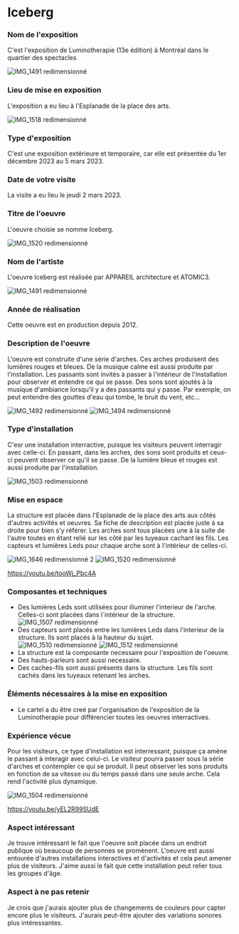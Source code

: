 # Iceberg
### Nom de l'exposition
C'est l'exposition de Luminotherapie (13e édition) à Montréal dans le quartier des spectacles

![IMG_1491 redimensionné](https://user-images.githubusercontent.com/112189528/225637525-62844a26-d292-4427-93c4-741dbf84d542.png)


### Lieu de mise en exposition
L'exposition a eu lieu à l'Esplanade de la place des arts.

![IMG_1518 redimensionné](https://user-images.githubusercontent.com/112189528/225637591-9b1b26d7-982b-4069-b7c1-b118d936fc06.png)

### Type d'exposition
C'est une exposition extérieure et temporaire, car elle est présentée du 1er décembre 2023 au 5 mars 2023.

### Date de votre visite
La visite a eu lieu le jeudi 2 mars 2023.

### Titre de l'oeuvre 
L'oeuvre choisie se nomme Iceberg.

![IMG_1520 redimensionné](https://user-images.githubusercontent.com/112189528/225637691-0745332a-bbfa-43c4-b1da-84e38c88efea.png)

### Nom de l'artiste
L'oeuvre Iceberg est réalisée par APPAREIL architecture et ATOMIC3.

![IMG_1491 redimensionné](https://user-images.githubusercontent.com/112189528/225637805-17bad54e-a492-4e57-b067-fe505ac5a6e8.png)

### Année de réalisation 
Cette oeuvre est en production depuis 2012.

### Description de l'oeuvre 
L'oeuvre est construite d'une série d'arches. Ces arches produisent des lumières rouges et bleues. De la musique calme est aussi produite par l'installation. Les passants sont invités à passer à l'intérieur de l'installation pour observer et entendre ce qui se passe. Des sons sont ajoutés à la musique d'ambiance lorsqu'il y a des passants qui y passe. Par exemple, on peut entendre des gouttes d'eau qui tombe, le bruit du vent, etc... 

![IMG_1492 redimensionné](https://user-images.githubusercontent.com/112189528/225637872-b62183c4-a01c-426e-b74f-83199994da35.png)
![IMG_1494 redimensionné](https://user-images.githubusercontent.com/112189528/225638141-1637e1f7-ec38-4d8c-b516-1878ab3e158d.png)

### Type d'installation 
C'esr une installation interractive, puisque les visiteurs peuvent interragir avec celle-ci. En passant, dans les arches, des sons sont produits et ceux-ci peuvent observer ce qu'il se passe. De la lumière bleue et rouges est aussi produite par l'installation. 

![IMG_1503 redimensionné](https://user-images.githubusercontent.com/112189528/225638194-c1c09fc5-0baf-4db9-914e-f6cd975ae592.png)

### Mise en espace 
La structure est placée dans l'Esplanade de la place des arts aux côtés d'autres activités et oeuvres. Sa fiche de description est placée juste à sa droite pour bien s'y référer. Les arches sont tous placées une à la suite de l'autre toutes en étant relié sur les côté par les tuyeaux cachant les fils. Les capteurs et lumières Leds pour chaque arche sont à l'intérieur de celles-ci.

![IMG_1646 redimensionné 2](https://user-images.githubusercontent.com/112189528/225638324-89e935a7-8517-451d-afb7-7248a6cdefc9.png)
![IMG_1520 redimensionné](https://user-images.githubusercontent.com/112189528/225638357-1c1ca6aa-10c4-46dd-a88c-b29d919c406b.png)

https://youtu.be/tooWj_Pbc4A 

### Composantes et techniques 
- Des lumières Leds sont utilisées pour illuminer l'interieur de l'arche. Celles-ci sont placées dans l´intérieur de la structure.
![IMG_1507 redimensionné](https://user-images.githubusercontent.com/112189528/225639032-214beb51-cc00-472e-a610-1980f4ec54ec.png)
- Des capteurs sont placés entre les lumières Leds dans l'interieur de la structure. Ils sont placés à la hauteur du sujet. 
![IMG_1510 redimensionné](https://user-images.githubusercontent.com/112189528/225639094-a573fd4e-cbfd-48ca-9aec-c5f4115e5f66.png)
![IMG_1512 redimensionné](https://user-images.githubusercontent.com/112189528/225639113-8d60b1a7-f757-4e26-82b4-2a5d0b6db12f.png)
- La structure est la composante necessaire pour l'exposition de l'oeuvre.
- Des hauts-parleurs sont aussi necessaire.
- Des caches-fils sont aussi présents dans la structure. Les fils sont cachés dans les tuyeaux retenant les arches.

### Éléments nécessaires à la mise en exposition
- Le cartel a du être creé par l'organisation de l'exposition de la Luminotherapie pour différencier toutes les oeuvres interractives. 

### Expérience vécue
Pour les visiteurs, ce type d'installation est interressant, puisque ça amène le passant à interagir avec celui-ci. Le visiteur pourra passer sous la série d'arches et contempler ce qui se produit. Il peut observer les sons produits en fonction de sa vitesse ou du temps passé dans une seule arche. Cela rend l'activité plus dynamique.

![IMG_1504 redimensionné](https://user-images.githubusercontent.com/112189528/225638897-537059ee-c19e-4795-919f-6f522f9a9cf9.png)

https://youtu.be/yEL2R99SUdE

### Aspect intéressant
Je trouve intéressant le fait que l'oeuvre soit placée dans un endroit publique où beaucoup de personnes se promènent. L'oeuvre est aussi entourée d'autres installations interactives et d'activités et cela peut amener plus de visiteurs. J'aime aussi le fait que cette installation peut relier tous les groupes d'âge. 

### Aspect à ne pas retenir
Je crois que j'aurais ajouter plus de changements de couleurs pour capter encore plus le visiteurs. J'aurais peut-être ajouter des variations sonores plus intéressantes.
